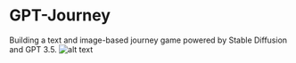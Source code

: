 # GPT-Journey
Building a text and image-based journey game powered by Stable Diffusion and GPT 3.5.
![alt text](https://github.com/jendoebelin/GPT-Journey/blob/876219f9c6b37bfc6a976cc8066344da362ad78d/ScreenshotSD.png)

